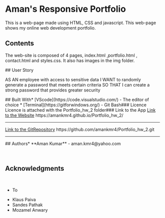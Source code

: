 # Aman's Responsive Portfolio
This is a web-page made using HTML, CSS and javascript. This web-page shows my online web development portfolio.
​
## Contents
<p>
The web-site is composed of 4 pages, index.html ,portfolio.html , contact.html and styles.css. It also has images in the img folder.
</p>
​
## User Story
<p>
AS AN employee with access to sensitive data
I WANT to randomly generate a password that meets certain criteria
SO THAT I can create a strong password that provides greater security
</p>
​
## Built With
​
* [VScode](https://code.visualstudio.com/) - The editor of choice
* [Terminal](https://gitforwindows.org/) - Git Bash
​
### Licence
​
Licence is attached with the Portfolio_hw_2 folder
​
### Link to the App
<a href="https://amankmr4.github.io/Portfolio_hw_2/">Link to the Website</a>
https://amankmr4.github.io/Portfolio_hw_2/

<hr>
<a href="https://github.com/amankmr4/Portfolio_hw_2.git">Link to the GitRepository</a>
https://github.com/amankmr4/Portfolio_hw_2.git

<hr>
​
## Authors
​
* **Aman Kumar** - 
aman.kmr4@yahoo.com

​
## Acknowledgments
​
* To 
- Klaus Paiva
- Sandes Pathak
- Mozamel Anwary
